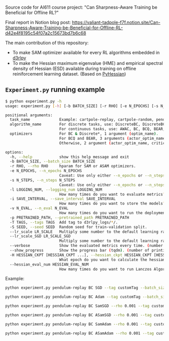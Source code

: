 Source code for AI611 course project: "Can Sharpness-Aware Training be Beneficial for Offline RL?"

Final report in Notion blog post: https://valiant-tadpole-f7f.notion.site/Can-Sharpness-Aware-Training-be-Beneficial-for-Offline-RL-d42e4f8195c54f07a2c15673bd7b6c68

The main contribution of this repository:
- To make SAM optimizer available for every RL algorithms embedded in [d3rlpy](https://github.com/takuseno/d3rlpy)
- To make the Hessian maximum eigenvalue (HME) and empirical spectral density of Hessian (ESD) available during training on offline reiniforcement learning dataset. (Based on [PyHessian](https://github.com/amirgholami/PyHessian))

## `Experiment.py` running example

```bash
$ python experiment.py -h
usage: experiment.py [-h] [-b BATCH_SIZE] [-r RHO] [-e N_EPOCHS] [-s N_STEPS] [-l LOGGING_NUM] [-i SAVE_INTERVAL] [-v N_EVAL] [-p PRETRAINED_PATH] [-T TAGS] [-S SEED] [--lr_scale LR_SCALE] [--lr_scale_SGD LR_SCALE_SGD] [--verbose] [--show_progress] [-H HESSIAN_CKPT [HESSIAN_CKPT ...]] [--hessian_eval_num HESSIAN_EVAL_NUM] task_name algorithm_name optimizers [optimizers ...]

positional arguments:
  task_name             Example: cartpole-replay, cartpole-random, pendulum-replay, pendulum-random, hopper-medium-v0, ...
  algorithm_name        For discrete tasks, use: DiscreteBC, DiscreteBCQ, DiscreteCQL, DQN, DoubleDQN, DiscreteSAC.
                        For continuous tasks, use: AWAC, BC, BCQ, BEAR, CQL, DDPG, IQL, SAC, TD3, TD3PlusBC.
  optimizers            For BC & Discrete*, 1 argument (optim_name). 
                        For BCQ and BEAR, 3 arguments (actor_optim_name, critic_optim_name, imitator_optim_name). 
                        Otherwise, 2 argument (actor_optim_name, critic_optim_name).Available: SGD, MomentumSGD, Adam, SamSGD, ASamSGD,SamMomentumSGD, ASamMomentumSGD, SamAdam, ASamSGD.

options:
  -h, --help            show this help message and exit
  -b BATCH_SIZE, --batch_size BATCH_SIZE
  -r RHO, --rho RHO     hparam for SAM or ASAM optimizers.
  -e N_EPOCHS, --n_epochs N_EPOCHS
                        Caveat: Use only either --n_epochs or --n_steps, but not both.
  -s N_STEPS, --n_steps N_STEPS
                        Caveat: Use only either --n_epochs or --n_steps, but not both.
  -l LOGGING_NUM, --logging_num LOGGING_NUM
                        How many times do you want to evaluate metrics?
  -i SAVE_INTERVAL, --save_interval SAVE_INTERVAL
                        How many times do you want to store the models?
  -v N_EVAL, --n_eval N_EVAL
                        How many times do you want to run the deployment?
  -p PRETRAINED_PATH, --pretrained_path PRETRAINED_PATH
  -T TAGS, --tags TAGS  Add tag to d3rlpy_logs/*/.
  -S SEED, --seed SEED  Random seed for train-validation split.
  --lr_scale LR_SCALE   Multiply some number to the default learning rates.
  --lr_scale_SGD LR_SCALE_SGD
                        Multiply some number to the default learning rates, only for SGD.
  --verbose             Show the evaluated metrics every time. (number of printing: --logging_num)
  --show_progress       Show the progress bar (tqdm). (number of printing: --logging_num)
  -H HESSIAN_CKPT [HESSIAN_CKPT ...], --hessian_ckpt HESSIAN_CKPT [HESSIAN_CKPT ...]
                        What epoch do you want to calculate the hessian spectra (with SLQ)? Example: `--hessian ckpt 0 1 -1` (before training, first epoch of training, and the last epoch)
  --hessian_eval_num HESSIAN_EVAL_NUM
                        How many times do you want to run Lanczos Algorithm in SLQ?
 ```

Example:

```bash
python experiment.py pendulum-replay BC SGD --tag customTag --batch_size 100 --n_steps 100000 --logging_num 100 --save_interval 10 --show_progress --hessian_ckpt 0 1 -1 --hessian_eval_num 100 --lr_scale_SGD 100
```

```bash
python experiment.py pendulum-replay BC Adam --tag customTag --batch_size 100 --n_steps 100000  --show_progress --logging_num 100 --save_interval 10 --hessian_ckpt 0 1 -1 --hessian_eval_num 100
```

```bash
python experiment.py pendulum-replay BC SamSGD --rho 0.001 --tag customTag --batch_size 100 --n_steps 100000 --logging_num 100 --save_interval 10 --show_progress --hessian_ckpt 0 1 -1 --hessian_eval_num 100 --lr_scale_SGD 100
```

```bash
python experiment.py pendulum-replay BC ASamSGD --rho 0.001 --tag customTag --batch_size 100 --n_steps 100000 --logging_num 100 --save_interval 10 --show_progress --hessian_ckpt 0 1 -1 --hessian_eval_num 100 --lr_scale_SGD 100
```

```bash
python experiment.py pendulum-replay BC SamAdam --rho 0.001 --tag customTag --batch_size 100 --n_steps 100000 --logging_num 100 --save_interval 10 --show_progress --hessian_ckpt 0 1 -1 --hessian_eval_num 100
```

```bash
python experiment.py pendulum-replay BC ASamAdam --rho 0.001 --tag customTag --batch_size 100 --n_steps 100000 --logging_num 100 --save_interval 10 --show_progress --hessian_ckpt 0 1 -1 --hessian_eval_num 100
```
